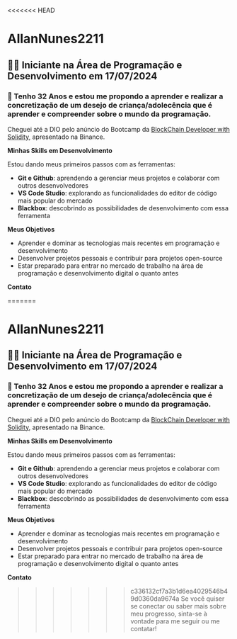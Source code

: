 <<<<<<< HEAD
# AllanNunes2211
## 👨‍💻 Iniciante na Área de Programação e Desenvolvimento em 17/07/2024
### 🎉 Tenho 32 Anos e estou me propondo a aprender e realizar a concretização de um desejo de criança/adolecência que é aprender e compreender sobre o mundo da programação.

Cheguei até a DIO pelo anúncio do Bootcamp da [BlockChain Developer with Solidity](https://web.dio.me/track/0709934a-cb42-47e7-a0d6-452ebd563522), apresentado na Binance.

**Minhas Skills em Desenvolvimento**

Estou dando meus primeiros passos com as ferramentas:
- **Git e Github**: aprendendo a gerenciar meus projetos e colaborar com outros desenvolvedores
- **VS Code Studio**: explorando as funcionalidades do editor de código mais popular do mercado
- **Blackbox**: descobrindo as possibilidades de desenvolvimento com essa ferramenta

**Meus Objetivos**

* Aprender e dominar as tecnologias mais recentes em programação e desenvolvimento
* Desenvolver projetos pessoais e contribuir para projetos open-source
* Estar preparado para entrar no mercado de trabalho na área de programação e desenvolvimento digital o quanto antes

**Contato**

=======
# AllanNunes2211
## 👨‍💻 Iniciante na Área de Programação e Desenvolvimento em 17/07/2024
### 🎉 Tenho 32 Anos e estou me propondo a aprender e realizar a concretização de um desejo de criança/adolecência que é aprender e compreender sobre o mundo da programação.

Cheguei até a DIO pelo anúncio do Bootcamp da [BlockChain Developer with Solidity](https://web.dio.me/track/0709934a-cb42-47e7-a0d6-452ebd563522), apresentado na Binance.

**Minhas Skills em Desenvolvimento**

Estou dando meus primeiros passos com as ferramentas:
- **Git e Github**: aprendendo a gerenciar meus projetos e colaborar com outros desenvolvedores
- **VS Code Studio**: explorando as funcionalidades do editor de código mais popular do mercado
- **Blackbox**: descobrindo as possibilidades de desenvolvimento com essa ferramenta

**Meus Objetivos**

* Aprender e dominar as tecnologias mais recentes em programação e desenvolvimento
* Desenvolver projetos pessoais e contribuir para projetos open-source
* Estar preparado para entrar no mercado de trabalho na área de programação e desenvolvimento digital o quanto antes

**Contato**

>>>>>>> c336132cf7a3b1d6ea4029546b49d0360da9674a
Se você quiser se conectar ou saber mais sobre meu progresso, sinta-se à vontade para me seguir ou me contatar!